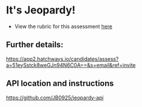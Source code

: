 # It's Jeopardy!

- View the rubric for this assessment [here](https://storage.googleapis.com/hatchways.appspot.com/employers/springboard/student_rubrics/Jeopardy!%20-%20Student%20Guide.pdf)

## Further details:

https://app2.hatchways.io/candidates/assess?a=51eySstck8weGJn94N6C0A==&s=email&ref=invite


## API location and instructions

https://github.com/JB0925/jeopardy-api